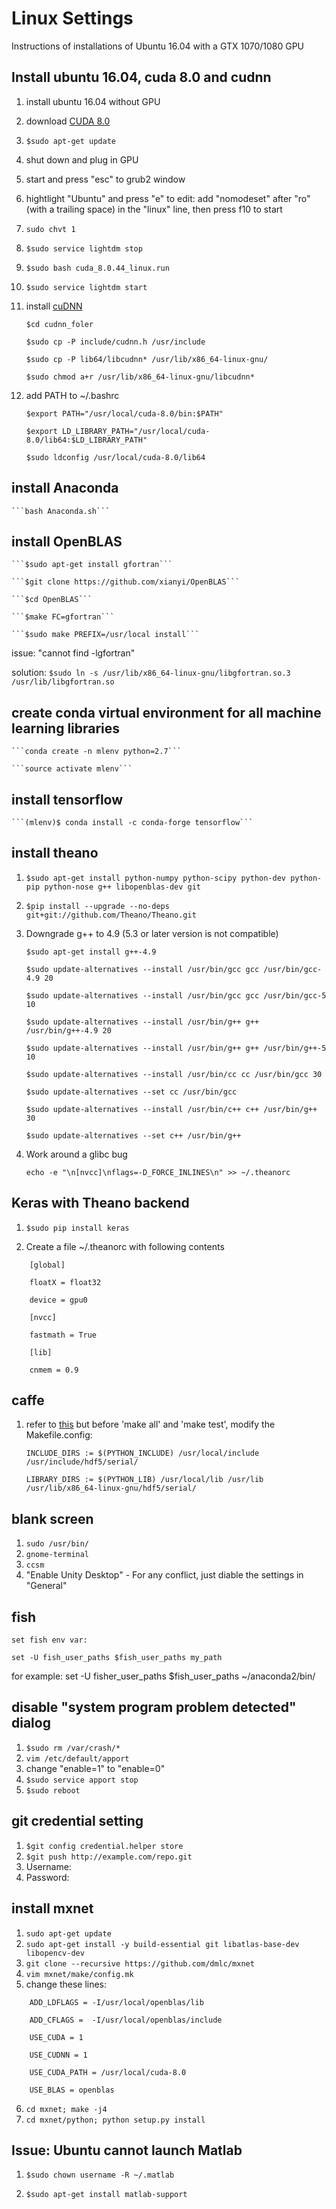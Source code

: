 # Linux Settings
Instructions of installations of Ubuntu 16.04 with a GTX 1070/1080 GPU

## Install ubuntu 16.04, cuda 8.0 and cudnn
1. install ubuntu 16.04 without GPU
2. download [CUDA 8.0](https://developer.nvidia.com/cuda-toolkit)
3. ```$sudo apt-get update```
4. shut down and plug in GPU
5. start and press "esc" to grub2 window
6. hightlight "Ubuntu" and press "e" to edit: add "nomodeset" after "ro" (with a trailing space) in the "linux" line, then press f10 to start
7. ```sudo chvt 1```
8. ```$sudo service lightdm stop```
9. ```$sudo bash cuda_8.0.44_linux.run```
10. ```$sudo service lightdm start```
11. install [cuDNN](https://developer.nvidia.com/rdp/cudnn-download)
    
    ```$cd cudnn_foler```
     
    ```$sudo cp -P include/cudnn.h /usr/include```
    
    ```$sudo cp -P lib64/libcudnn* /usr/lib/x86_64-linux-gnu/```
    
    ```$sudo chmod a+r /usr/lib/x86_64-linux-gnu/libcudnn*```

12. add PATH to ~/.bashrc

    ```$export PATH="/usr/local/cuda-8.0/bin:$PATH"```

    ```$export LD_LIBRARY_PATH="/usr/local/cuda-8.0/lib64:$LD_LIBRARY_PATH"```

    ```$sudo ldconfig /usr/local/cuda-8.0/lib64```

## install Anaconda 
    
    ```bash Anaconda.sh```

## install OpenBLAS
    
    ```$sudo apt-get install gfortran```

    ```$git clone https://github.com/xianyi/OpenBLAS```

    ```$cd OpenBLAS```

    ```$make FC=gfortran```

    ```$sudo make PREFIX=/usr/local install```

issue: "cannot find -lgfortran"

solution: ```$sudo ln -s /usr/lib/x86_64-linux-gnu/libgfortran.so.3 /usr/lib/libgfortran.so```

## create conda virtual environment for all machine learning libraries
    
    ```conda create -n mlenv python=2.7```
	
    ```source activate mlenv```

## install tensorflow

    ```(mlenv)$ conda install -c conda-forge tensorflow```

## install theano

1. ```$sudo apt-get install python-numpy python-scipy python-dev python-pip python-nose g++ libopenblas-dev git```

2. ```$pip install --upgrade --no-deps git+git://github.com/Theano/Theano.git```

3. Downgrade g++ to 4.9 (5.3 or later version is not compatible)

    ```$sudo apt-get install g++-4.9```

    ```$sudo update-alternatives --install /usr/bin/gcc gcc /usr/bin/gcc-4.9 20```
 
    ```$sudo update-alternatives --install /usr/bin/gcc gcc /usr/bin/gcc-5 10```

    ```$sudo update-alternatives --install /usr/bin/g++ g++ /usr/bin/g++-4.9 20```

    ```$sudo update-alternatives --install /usr/bin/g++ g++ /usr/bin/g++-5 10```

    ```$sudo update-alternatives --install /usr/bin/cc cc /usr/bin/gcc 30```

    ```$sudo update-alternatives --set cc /usr/bin/gcc```

    ```$sudo update-alternatives --install /usr/bin/c++ c++ /usr/bin/g++ 30```

    ```$sudo update-alternatives --set c++ /usr/bin/g++```

4. Work around a glibc bug
    
    ```echo -e "\n[nvcc]\nflags=-D_FORCE_INLINES\n" >> ~/.theanorc```


## Keras with Theano backend

1. ```$sudo pip install keras```

2. Create a file ~/.theanorc with following contents
```
	[global]

	floatX = float32
	
	device = gpu0

	[nvcc]
	
	fastmath = True

	[lib]
        
	cnmem = 0.9
```
## caffe
1. refer to [this](https://github.com/saiprashanths/dl-setup) but before 'make all' and 'make test', modify the Makefile.config:

	```
	INCLUDE_DIRS := $(PYTHON_INCLUDE) /usr/local/include /usr/include/hdf5/serial/

	LIBRARY_DIRS := $(PYTHON_LIB) /usr/local/lib /usr/lib /usr/lib/x86_64-linux-gnu/hdf5/serial/
	```

## blank screen
1. ```sudo /usr/bin/```
2. ```gnome-terminal```
3. ```ccsm```
4. "Enable Unity Desktop" - For any conflict, just diable the settings in "General"


## fish
```set fish env var:```

```set -U fish_user_paths $fish_user_paths my_path```

for example: set -U fisher_user_paths $fish_user_paths ~/anaconda2/bin/

## disable "system program problem detected" dialog
1. ```$sudo rm /var/crash/*```
2. ```vim /etc/default/apport```
3. change "enable=1" to "enable=0"
4. ```$sudo service apport stop```
5. ```$sudo reboot```

## git credential setting
1. ```$git config credential.helper store```
2. ```$git push http://example.com/repo.git```
3. Username: <type your username>
4. Password: <type your password>

## install mxnet
1. ```sudo apt-get update```
2. ```sudo apt-get install -y build-essential git libatlas-base-dev libopencv-dev```
3. ```git clone --recursive https://github.com/dmlc/mxnet```
4. ```vim mxnet/make/config.mk```
5. change these lines:
```
   	ADD_LDFLAGS = -I/usr/local/openblas/lib
   
   	ADD_CFLAGS =  -I/usr/local/openblas/include

   	USE_CUDA = 1
 
   	USE_CUDNN = 1
   
   	USE_CUDA_PATH = /usr/local/cuda-8.0

   	USE_BLAS = openblas
```
6. ```cd mxnet; make -j4```
7. ```cd mxnet/python; python setup.py install```

## Issue: Ubuntu cannot launch Matlab

1. ```$sudo chown username -R ~/.matlab```

2. ```$sudo apt-get install matlab-support```
